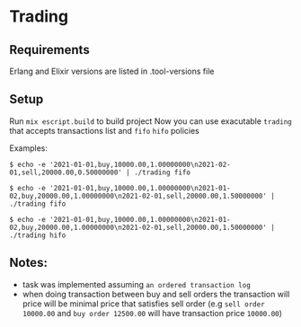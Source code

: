 # Trading

## Requirements
Erlang and Elixir versions are listed in .tool-versions file

## Setup
Run `mix escript.build` to build project
Now you can use exacutable `trading` that accepts transactions list and `fifo` `hifo` policies

Examples:
```
$ echo -e '2021-01-01,buy,10000.00,1.00000000\n2021-02-01,sell,20000.00,0.50000000' | ./trading fifo
```

```
$ echo -e '2021-01-01,buy,10000.00,1.00000000\n2021-01-02,buy,20000.00,1.00000000\n2021-02-01,sell,20000.00,1.50000000' | ./trading fifo
```

```
$ echo -e '2021-01-01,buy,10000.00,1.00000000\n2021-01-02,buy,20000.00,1.00000000\n2021-02-01,sell,20000.00,1.50000000' | ./trading hifo
```

## Notes:
- task was implemented assuming `an ordered transaction log`
- when doing transaction between buy and sell orders the transaction will price will be minimal price that satisfies sell order (e.g `sell order 10000.00` and `buy order 12500.00` will have transaction price `10000.00`)